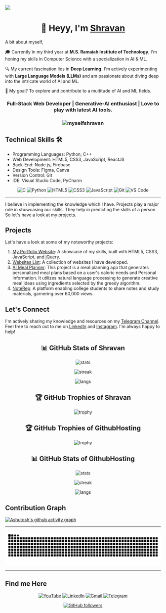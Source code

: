 ![](https://raw.githubusercontent.com/halfrost/halfrost/master/icons/header_.png)

<h1 align="center">👋 Heyy, I'm <a href="https://www.linkedin.com/in/shravanrevanna" target="_blank"> Shravan </a> </h1>

A bit about myself,

🎓 Currently in my third year at **M.S. Ramaiah Institute of Technology**, I'm honing my skills in Computer Science with a specialization in AI & ML.

🔍 My current fascination lies in **Deep Learning**. I'm actively experimenting with **Large Language Models (LLMs)** and am passionate about diving deep into the intricate world of AI and ML.

🚀 My goal? To explore and contribute to a multitude of AI and ML fields.

<h3 align="center">Full-Stack Web Developer | Generative-AI enthusiast | Love to play with latest AI tools.</h3>

<h3><p align="center"> <img src="https://komarev.com/ghpvc/?username=myselfshravan&label=Profile%20views&color=6805D3&style=flat" alt="myselfshravan" /> </p></h3>

## Technical Skills 🛠

- Programming Languages: Python, C++
- Web Development: HTML5, CSS3, JavaScript, ReactJS
- Back-End: Node.js, Firebase
- Design Tools: Figma, Canva
- Version Control: Git
- IDE: Visual Studio Code, PyCharm

<div align="center">
<img alt="C" src="https://img.shields.io/badge/c-%2300599C.svg?&style=for-the-badge&logo=c&logoColor=white" />
<img alt="Python" src="https://img.shields.io/badge/python-%2314354C.svg?style=for-the-badge&logo=python&logoColor=white"/>
<img alt="HTML5" src="https://img.shields.io/badge/html5-%23E34F26.svg?&style=for-the-badge&logo=html5&logoColor=white" />
<img alt="CSS3" src="https://img.shields.io/badge/css3-%231572B6.svg?&style=for-the-badge&logo=css3&logoColor=white" />
<img alt="JavaScript" src="https://img.shields.io/badge/javascript-%23323330.svg?&style=for-the-badge&logo=javascript&logoColor=%23F7DF1E" />
<img alt="Git" src="https://img.shields.io/badge/Git-F05032?style=for-the-badge&logo=git&logoColor=white" />
<img alt="VS Code" src="https://img.shields.io/badge/Visual_Studio_Code-0078D4?style=for-the-badge&logo=visual%20studio%20code&logoColor=white" />
</div>

---

I believe in implementing the knowledge which I have. Projects play a major role in showcasing our skills. They help in predicting the skills of a person. So let's have a look at my projects.

## Projects

Let's have a look at some of my noteworthy projects:

1. [My Portfolio Website](https://myselfshravan.github.io/shravan.github.io/): A showcase of my skills, built with HTML5, CSS3, JavaScript, and jQuery.
2. [Websites List](https://myselfshravan.github.io/mywebsites/): A collection of websites I have developed.
3. [AI Meal Planner](https://ai-meal-planner.streamlit.app): This project is a meal planning app that generates personalized meal plans based on a user's caloric needs and Personal Information. It utilizes natural language processing to generate creative meal ideas using ingredients selected by the greedy algorithm.
4. [NoteRep](https://noterep.vercel.app): A platform enabling college students to share notes and study materials, garnering over 60,000 views.

## Let's Connect

I'm actively sharing my knowledge and resources on my [Telegram Channel](https://telegram.me/ComputerScienceStudentsClub). Feel free to reach out to me on [LinkedIn](https://www.linkedin.com/in/shravanrevanna) and [Instagram](https://www.instagram.com/shravanrevanna). I'm always happy to help!

<div align="center">

## 📊 GitHub Stats of Shravan

![stats](https://github-readme-stats.vercel.app/api?username=myselfshravan&theme=dracula&hide_border=true&include_all_commits=false&count_private=false)

![streak](https://github-readme-streak-stats.herokuapp.com/?user=myselfshravan&theme=dracula&hide_border=true)

![langs](https://github-readme-stats.vercel.app/api/top-langs/?username=myselfshravan&theme=dracula&hide_border=true&include_all_commits=false&count_private=false&layout=compact)

</div>

<div align="center">

## 🏆 GitHub Trophies of Shravan

![trophy](https://github-profile-trophy.vercel.app/?username=myselfshravan&theme=radical&no-frame=false&no-bg=true&margin-w=4)

## 🏆 GitHub Trophies of GithubHosting

![trophy](https://github-profile-trophy.vercel.app/?username=githubhosting&theme=radical&no-frame=false&no-bg=true&margin-w=4)

</div>

<div align="center">

## 📊 GitHub Stats of GithubHosting

![stats](https://github-readme-stats.vercel.app/api?username=githubhosting&theme=dracula&hide_border=true&include_all_commits=false&count_private=false)

![streak](https://github-readme-streak-stats.herokuapp.com/?user=githubhosting&theme=dracula&hide_border=true)

![langs](https://github-readme-stats.vercel.app/api/top-langs/?username=githubhosting&theme=dracula&hide_border=true&include_all_commits=false&count_private=false&layout=compact)

</div>

## Contribution Graph

[![Ashutosh's github activity graph](https://github-readme-activity-graph.vercel.app/graph?username=myselfshravan&bg_color=282a35&color=ffffff&line=ec7696&point=ffffff&area=true&hide_border=true)](https://github.com/ashutosh00710/github-readme-activity-graph)

---

![Snake animation](https://github.com/myselfshravan/myselfshravan/blob/snake/github-contribution-grid-snake-dark.svg)

---

## Find me Here

<div align="center">
<a  href="https://https://www.youtube.com/channel/UC5NNBFQqhbuU2f5wprDVaVg" target="_blank"><img alt="YouTube" src="https://img.shields.io/badge/Youtube-%23FF0000.svg?style=for-the-badge&logo=YouTube&logoColor=white" /></a>
<a  href="https://www.linkedin.com/in/shravanrevanna" target="_blank"><img alt="LinkedIn" src="https://img.shields.io/badge/linkedin%20-%230077B5.svg?&style=for-the-badge&logo=linkedin&logoColor=white" /></a>
<a href="mailto:shravanrevanna@gmail.com"><img  alt="Gmail" src="https://img.shields.io/badge/Gmail-D14836?style=for-the-badge&logo=gmail&logoColor=white" />
<a  href="https://telegram.me/ComputerScienceStudentsClub"><img alt=" Telegram" src="https://img.shields.io/badge/Telegram-2CA5E0?style=for-the-badge&logo=telegram&logoColor=white"></a>

<br>

[![GitHub followers](https://img.shields.io/github/followers/myselfshravan.svg?style=social&label=Follow)](https://github.com/myselfshravan?tab=followers)
